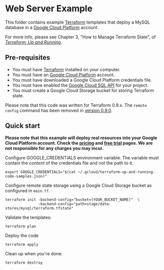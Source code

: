 # Web Server Example

This folder contains example [Terraform](https://www.terraform.io/) templates that deploy a MySQL database
in a [Google Cloud Platform](https://cloud.google.com) account.

For more info, please see Chapter 3, "How to Manage Terraform State", of 
*[Terraform: Up and Running](http://www.terraformupandrunning.com)*.

## Pre-requisites

* You must have [Terraform](https://www.terraform.io/) installed on your computer.
* You must have an [Google Cloud Platform](https://cloud.google.com/) account.
* You must have downloaded a Google Cloud Platform credentials file.
* You must have enabled the [Google Cloud SQL API](https://console.developers.google.com/apis/api/sqladmin.googleapis.com/overview) 
  for your project.
* You must create a Google Cloud Storage bucket for storing Terraform state.

Please note that this code was written for Terraform 0.9.x. The `remote config` command
has been removed in [version 0.9.0](https://github.com/hashicorp/terraform/pull/11286).


## Quick start

**Please note that this example will deploy real resources into your Google Cloud Platform account.
Check the [pricing](https://cloud.google.com/pricing/) and
[free trial](https://cloud.google.com/free/) pages.
We are not responsible for any charges you may incur.**

Configure GOOGLE_CREDENTIALS environment variable. The variable must contain the
*content* of the credentials file and not the path to it.

```
export GOOGLE_CREDENTIALS="$(cat ~/.gcloud/terraform-up-and-running-code-samples.json)"
```

Configure remote state storage using a Google Cloud Storage bucket as configured
in `main.tf`.

```
terraform init -backend-config="bucket=(YOUR_BUCKET_NAME)"  \
               -backend-config="path=stage/data-stores/mysql/terraform.tfstate"
```

Validate the templates:

```
terraform plan
```

Deploy the code


```
terraform apply
```

Clean up when you're done:

```
terraform destroy
```
